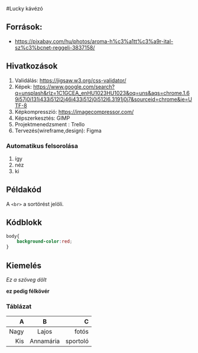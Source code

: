 #Lucky kávézó

## Források:
- https://pixabay.com/hu/photos/aroma-h%c3%a1tt%c3%a9r-ital-sz%c3%bcnet-reggeli-3837158/

## Hivatkozások
1. Validálás: https://jigsaw.w3.org/css-validator/
2. Képek: https://www.google.com/search?q=unsplash&rlz=1C1GCEA_enHU1023HU1023&oq=uns&aqs=chrome.1.69i57j0i131i433i512l2j46i433i512j0i512l6.3191j0j7&sourceid=chrome&ie=UTF-8
3. Képkompresszió: https://imagecompressor.com/
4. Képszerkesztés: GIMP
5. Projektmenedzsment : Trello
6. Tervezés(wireframe,design): Figma


### Automatikus felsorolása
1. így 
1. néz
1. ki 

## Példakód
A `<br>` a sortörést jelöli.

## Kódblokk 

```css
body{
    background-color:red;
}
```

## Kiemelés
_Ez a szöveg dölt_ 

__ez pedig félkövér__

### Táblázat
| A | B   | C    |
|--:|:---:|-----:|
|Nagy|Lajos|fotós|
|Kis |Annamária|sportoló|

